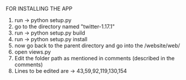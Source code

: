 FOR INSTALLING THE APP

1) run -> python setup.py
2) go to the directory named "twitter-1.17.1"
3) run -> python setup.py build
4) run -> python setup.py install
5) now go back to the parent directory and go into the /website/web/
6) open views.py
7) Edit the folder path as mentioned in comments (described in the comments)
8) Lines to be edited are -> 43,59,92,119,130,154
